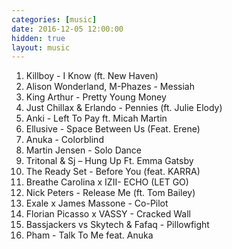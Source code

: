```yaml
---
categories: [music]
date: 2016-12-05 12:00:00
hidden: true
layout: music
---
```


1. Killboy - I Know (ft. New Haven)
2. Alison Wonderland, M-Phazes - Messiah
3. King Arthur - Pretty Young Money
4. Just Chillax & Erlando - Pennies (ft. Julie Elody)
5. Anki - Left To Pay ft. Micah Martin
6. Ellusive - Space Between Us (Feat. Erene)
7. Anuka - Colorblind
8. Martin Jensen - Solo Dance
9. Tritonal & Sj – Hung Up Ft. Emma Gatsby
10. The Ready Set - Before You (feat. KARRA)
11. Breathe Carolina x IZII- ECHO (LET GO)
12. Nick Peters - Release Me (ft. Tom Bailey)
13. Exale x James Massone - Co-Pilot
14. Florian Picasso x VASSY - Cracked Wall
15. Bassjackers vs Skytech & Fafaq - Pillowfight
16. Pham - Talk To Me feat. Anuka